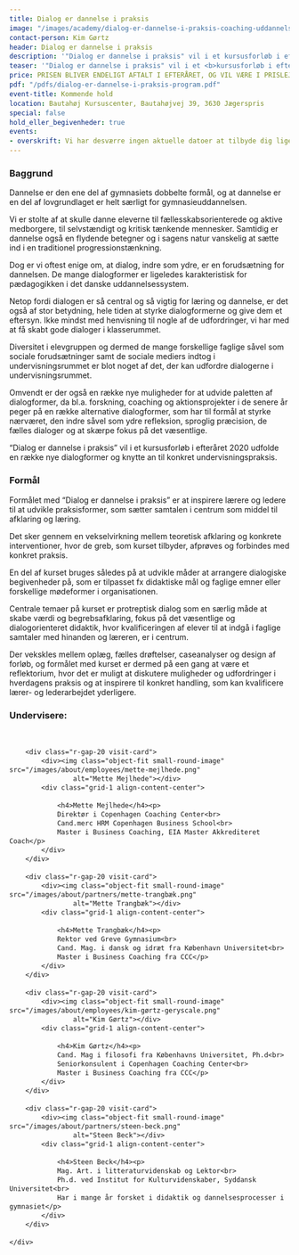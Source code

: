 ```yaml
---
title: Dialog er dannelse i praksis
image: "/images/academy/dialog-er-dannelse-i-praksis-coaching-uddannelse.png"
contact-person: Kim Gørtz
header: Dialog er dannelse i praksis
description: '"Dialog er dannelse i praksis" vil i et kursusforløb i efteråret 2020 udfolde en række nye dialogformer og knytte an til konkret undervisningspraksis.'
teaser: '"Dialog er dannelse i praksis" vil i et <b>kursusforløb i efteråret 2020</b> udfolde en række nye dialogformer og knytte an til konkret undervisningspraksis.'
price: PRISEN BLIVER ENDELIGT AFTALT I EFTERÅRET, OG VIL VÆRE I PRISLEJET 12.000 KR. PR. DELTAGER
pdf: "/pdfs/dialog-er-dannelse-i-praksis-program.pdf"
event-title: Kommende hold
location: Bautahøj Kursuscenter, Bautahøjvej 39, 3630 Jægerspris
special: false
hold_eller_begivenheder: true
events:
- overskrift: Vi har desværre ingen aktuelle datoer at tilbyde dig lige nu. Kontakt os meget gerne for mere information på info@copenhagencoaching.dk
---
```


### Baggrund

Dannelse er den ene del af gymnasiets
dobbelte formål, og at dannelse er en del af
lovgrundlaget er helt særligt for
gymnasieuddannelsen.


Vi er stolte af at skulle danne eleverne til
fællesskabsorienterede og aktive
medborgere, til selvstændigt og kritisk
tænkende mennesker. Samtidig er dannelse
også en flydende betegner og i sagens natur
vanskelig at sætte ind i en traditionel
progressionstænkning.


Dog er vi oftest enige om, at dialog, indre
som ydre, er en forudsætning for dannelsen.
De mange dialogformer er ligeledes
karakteristisk for pædagogikken i det
danske uddannelsessystem.


Netop fordi dialogen er så central og så
vigtig for læring og dannelse, er det også af
stor betydning, hele tiden at styrke
dialogformerne og give dem et eftersyn.
Ikke mindst med henvisning til nogle af de
udfordringer, vi har med at få skabt gode
dialoger i klasserummet.


Diversitet i elevgruppen og dermed de
mange forskellige faglige såvel som
sociale forudsætninger samt de sociale
mediers indtog i undervisningsrummet er
blot noget af det, der kan udfordre
dialogerne i undervisningsrummet.


Omvendt er der også en række nye
muligheder for at udvide paletten af
dialogformer, da bl.a. forskning, coaching
og aktionsprojekter i de senere år peger
på en række alternative dialogformer,
som har til formål at styrke nærværet,
den indre såvel som ydre refleksion,
sproglig præcision, de fælles dialoger og
at skærpe fokus på det væsentlige.


“Dialog er dannelse i praksis” vil i et
kursusforløb i efteråret 2020 udfolde en
række nye dialogformer og knytte an til
konkret undervisningspraksis.

### Formål


Formålet med “Dialog er dannelse i praksis”
er at inspirere lærere og ledere til at
udvikle praksisformer, som sætter
samtalen i centrum som middel til
afklaring og læring.


Det sker gennem en vekselvirkning
mellem teoretisk afklaring og
konkrete interventioner, hvor de greb,
som kurset tilbyder, afprøves og
forbindes med konkret praksis.


En del af kurset bruges således på at
udvikle måder at arrangere dialogiske
begivenheder på, som er tilpasset fx
didaktiske mål og faglige emner eller
forskellige mødeformer i organisationen.


Centrale temaer på kurset er protreptisk dialog som en særlig måde at skabe værdi og begrebsafklaring, fokus på det væsentlige og dialogorienteret didaktik, hvor kvalificeringen af elever til at indgå i faglige samtaler med hinanden og læreren, er i centrum.


Der vekskles mellem oplæg, fælles
drøftelser, caseanalyser og design af
forløb, og formålet med kurset er dermed
på een gang at være et reflektorium, hvor
det er muligt at diskutere muligheder og
udfordringer i hverdagens praksis og at
inspirere til konkret handling, som kan
kvalificere lærer- og lederarbejdet
yderligere.

### Undervisere:
<br>

<div class="grid-1 r-gap-20">

        <div class="r-gap-20 visit-card">
            <div><img class="object-fit small-round-image" src="/images/about/employees/mette-mejlhede.png"
                    alt="Mette Mejlhede"></div>
            <div class="grid-1 align-content-center">
                
                <h4>Mette Mejlhede</h4><p>
                Direktør i Copenhagen Coaching Center<br>
                Cand.merc HRM Copenhagen Business School<br>
                Master i Business Coaching, EIA Master Akkrediteret Coach</p>
            </div>
        </div>

        <div class="r-gap-20 visit-card">
            <div><img class="object-fit small-round-image" src="/images/about/partners/mette-trangbæk.png"
                    alt="Mette Trangbæk"></div>
            <div class="grid-1 align-content-center">
                
                <h4>Mette Trangbæk</h4><p>
                Rektor ved Greve Gymnasium<br>
                Cand. Mag. i dansk og idræt fra København Universitet<br>
                Master i Business Coaching fra CCC</p>
            </div>
        </div>

        <div class="r-gap-20 visit-card">
            <div><img class="object-fit small-round-image" src="/images/about/employees/kim-gørtz-geryscale.png"
                    alt="Kim Gørtz"></div>
            <div class="grid-1 align-content-center">
                
                <h4>Kim Gørtz</h4><p>
                Cand. Mag i filosofi fra Københavns Universitet, Ph.d<br>
                Seniorkonsulent i Copenhagen Coaching Center<br>
                Master i Business Coaching fra CCC</p>
            </div>
        </div>

        <div class="r-gap-20 visit-card">
            <div><img class="object-fit small-round-image" src="/images/about/partners/steen-beck.png"
                    alt="Steen Beck"></div>
            <div class="grid-1 align-content-center">
                
                <h4>Steen Beck</h4><p>
                Mag. Art. i litteraturvidenskab og Lektor<br>
                Ph.d. ved Institut for Kulturvidenskaber, Syddansk Universitet<br>
                Har i mange år forsket i didaktik og dannelsesprocesser i gymnasiet</p>
            </div>
        </div>

    </div>